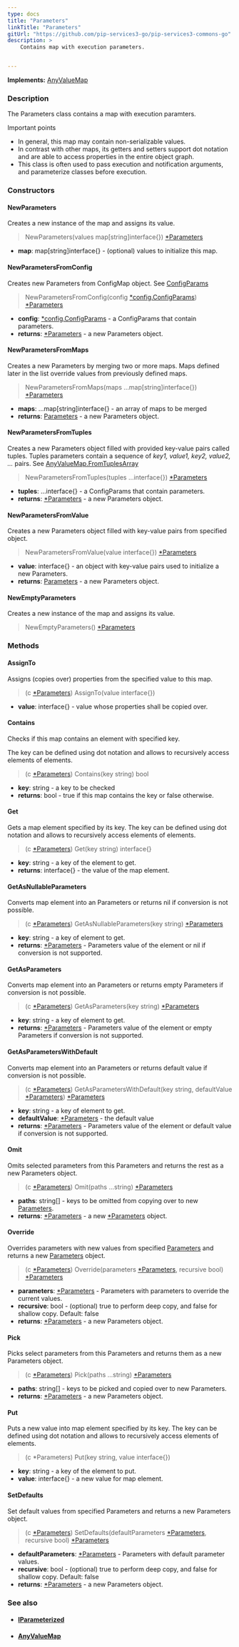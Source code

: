 ```yaml
---
type: docs
title: "Parameters"
linkTitle: "Parameters"
gitUrl: "https://github.com/pip-services3-go/pip-services3-commons-go"
description: >
    Contains map with execution parameters.


---
```


**Implements:** [AnyValueMap](../../data/any_value_map)

### Description

The Parameters class contains a map with execution paramters. 

Important points

- In general, this map may contain non-serializable values.
- In contrast with other maps, its getters and setters support dot notation and are able to access properties in the entire object graph.
- This class is often used to pass execution and notification arguments, and parameterize classes before execution.

### Constructors

#### NewParameters
Creates a new instance of the map and assigns its value.

> NewParameters(values map[string]interface{}) [*Parameters]()

- **map**: map[string]interface{} - (optional) values to initialize this map.

#### NewParametersFromConfig
Creates new Parameters from ConfigMap object.
See [ConfigParams](../../config/config_params)

> NewParametersFromConfig(config [*config.ConfigParams](../../config/config_params)) [*Parameters]()

- **config**: [*config.ConfigParams](../../config/config_params) - a ConfigParams that contain parameters.
- **returns**: [*Parameters](../parameters) - a new Parameters object.

#### NewParametersFromMaps
Creates a new Parameters by merging two or more maps. Maps defined later in the list override values from previously defined maps.

> NewParametersFromMaps(maps ...map[string]interface{}) [*Parameters]()

- **maps**: ...map[string]interface{} - an array of maps to be merged
- **returns**: [Parameters](../parameters) - a new Parameters object.

#### NewParametersFromTuples
Creates a new Parameters object filled with provided key-value pairs called tuples.
Tuples parameters contain a sequence of *key1, value1, key2, value2, ...* pairs.
See [AnyValueMap.FromTuplesArray](../../data/any_value_map/#fromtuplesarray)

> NewParametersFromTuples(tuples ...interface{}) [*Parameters]()

- **tuples**: ...interface{} - a ConfigParams that contain parameters.
- **returns**: [*Parameters](../parameters) - a new Parameters object.

#### NewParametersFromValue
Creates a new Parameters object filled with key-value pairs from specified object.

> NewParametersFromValue(value interface{}) [*Parameters]()

- **value**: interface{} - an object with key-value pairs used to initialize a new Parameters.
- **returns**: [Parameters](../parameters) - a new Parameters object.

#### NewEmptyParameters
Creates a new instance of the map and assigns its value.

> NewEmptyParameters() [*Parameters]()


### Methods

#### AssignTo
Assigns (copies over) properties from the specified value to this map.

> (c [*Parameters]()) AssignTo(value interface{})

- **value**: interface{} - value whose properties shall be copied over.

#### Contains
Checks if this map contains an element with specified key.

The key can be defined using dot notation
and allows to recursively access elements of elements.

> (c [*Parameters]()) Contains(key string) bool

- **key**: string - a key to be checked
- **returns**: bool - true if this map contains the key or false otherwise.

#### Get
Gets a map element specified by its key.
The key can be defined using dot notation
and allows to recursively access elements of elements.

> (c [*Parameters]()) Get(key string) interface{}

- **key**: string - a key of the element to get.
- **returns**: interface{} - the value of the map element.


#### GetAsNullableParameters
Converts map element into an Parameters or returns nil if conversion is not possible.

> (c [*Parameters]()) GetAsNullableParameters(key string) [*Parameters](../parameters)

- **key**: string - a key of element to get.
- **returns**: [*Parameters](../parameters) - Parameters value of the element or nil if conversion is not supported.

#### GetAsParameters
Converts map element into an Parameters or returns empty Parameters if conversion is not possible.

> (c [*Parameters]()) GetAsParameters(key string) [*Parameters]()

- **key**: string - a key of element to get.
- **returns**: [*Parameters]() - Parameters value of the element or empty Parameters if conversion is not supported.


#### GetAsParametersWithDefault
Converts map element into an Parameters or returns default value if conversion is not possible.

> (c [*Parameters]()) GetAsParametersWithDefault(key string, defaultValue [*Parameters]()) [*Parameters]()

- **key**: string - a key of element to get.
- **defaultValue**: [*Parameters](../parameters) - the default value
- **returns**: [*Parameters](../parameters) - Parameters value of the element or default value if conversion is not supported.


#### Omit
Omits selected parameters from this Parameters and returns the rest as a new Parameters object.

> (c [*Parameters]()) Omit(paths ...string) [*Parameters]()

- **paths**: string[] - keys to be omitted from copying over to new [Parameters](../parameters).
- **returns**: [*Parameters](../parameters) - a new [*Parameters](../parameters) object.


#### Override
Overrides parameters with new values from specified [Parameters](../parameters) and returns a new [Parameters](../parameters) object.

> (c [*Parameters]()) Override(parameters [*Parameters](), recursive bool) [*Parameters]()

- **parameters**: [*Parameters](../parameters) - Parameters with parameters to override the current values.
- **recursive**: bool - (optional) true to perform deep copy, and false for shallow copy. Default: false
- **returns**: [*Parameters](../parameters) - a new Parameters object.


#### Pick
Picks select parameters from this Parameters and returns them as a new Parameters object.

> (c [*Parameters]()) Pick(paths ...string) [*Parameters]()

- **paths**: string[] - keys to be picked and copied over to new Parameters.
- **returns**: [*Parameters](../parameters) - a new Parameters object.


#### Put
Puts a new value into map element specified by its key.
The key can be defined using dot notation
and allows to recursively access elements of elements.

> (c *Parameters) Put(key string, value interface{})

- **key**: string - a key of the element to put.
- **value**: interface{} - a new value for map element.

#### SetDefaults
Set default values from specified Parameters and returns a new Parameters object.

> (c [*Parameters]()) SetDefaults(defaultParameters [*Parameters](), recursive bool) [*Parameters]()

- **defaultParameters**: [*Parameters](../parameters) - Parameters with default parameter values.
- **recursive**: bool - (optional) true to perform deep copy, and false for shallow copy. Default: false
- **returns**: [*Parameters](../parameters) - a new Parameters object.


### See also
- #### [IParameterized](../iparameterized)
- #### [AnyValueMap](../../data/any_value_map)
